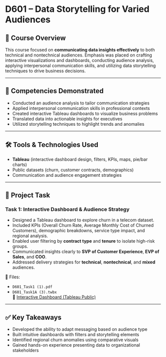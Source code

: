 # D601 – Data Storytelling for Varied Audiences

## 📘 Course Overview
This course focused on **communicating data insights effectively** to both technical and nontechnical audiences. Emphasis was placed on crafting interactive visualizations and dashboards, conducting audience analysis, applying interpersonal communication skills, and utilizing data storytelling techniques to drive business decisions.

---

## 🎯 Competencies Demonstrated
- Conducted an audience analysis to tailor communication strategies
- Applied interpersonal communication skills in professional contexts
- Created interactive Tableau dashboards to visualize business problems
- Translated data into actionable insights for executives
- Utilized storytelling techniques to highlight trends and anomalies

---

## 🛠 Tools & Technologies Used
- **Tableau** (interactive dashboard design, filters, KPIs, maps, pie/bar charts)
- Public datasets (churn, customer contracts, demographics)
- Communication and audience engagement strategies

---

## 📂 Project Task

### Task 1: Interactive Dashboard & Audience Strategy
- Designed a Tableau dashboard to explore churn in a telecom dataset.
- Included KPIs (Overall Churn Rate, Average Monthly Cost of Churned Customers), demographic breakdowns, service type impact, and regional analysis.
- Enabled user filtering by **contract type** and **tenure** to isolate high-risk groups.
- Communicated insights clearly to **SVP of Customer Experience**, **EVP of Sales**, and **COO**.
- Addressed delivery strategies for **technical**, **nontechnical**, and **mixed** audiences.

📄 Files:
- `D601_Task1 (1).pdf`
- `D601_Task1A (3).twbx`  
🔗 [Interactive Dashboard (Tableau Public)](https://public.tableau.com/app/profile/keniyah.chestnut/viz/D601_Task1A/Dashboard1)


---

## ✅ Key Takeaways
- Developed the ability to adapt messaging based on audience type
- Built intuitive dashboards with filters and storytelling elements
- Identified regional churn anomalies using comparative visuals
- Gained hands-on experience presenting data to organizational stakeholders
